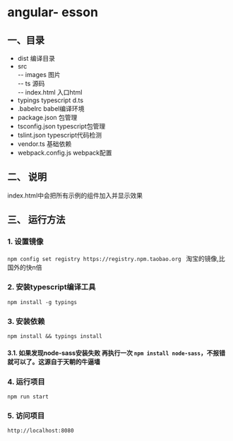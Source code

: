# angular- esson

## 一、目录
- dist 编译目录
- src   
 -- images      图片   
 -- ts          源码   
 -- index.html  入口html   
- typings typescript d.ts
- .babelrc babel编译环境
- package.json 包管理
- tsconfig.json typescript包管理
- tslint.json typescript代码检测
- vendor.ts 基础依赖
- webpack.config.js  webpack配置

## 二、 说明

index.html中会把所有示例的组件加入并显示效果

## 三、 运行方法
### 1. 设置镜像
`npm config set registry https://registry.npm.taobao.org `  淘宝的镜像,比国外的快n倍
### 2. 安装typescript编译工具
`npm install -g typings`
### 3.  安装依赖
`npm install && typings install`
#### 3.1. 如果发现node-sass安装失败 再执行一次 `npm install node-sass`，不报错就可以了。这源自于天朝的牛逼墙
### 4. 运行项目
`npm run start`
### 5. 访问项目
`http://localhost:8080`
